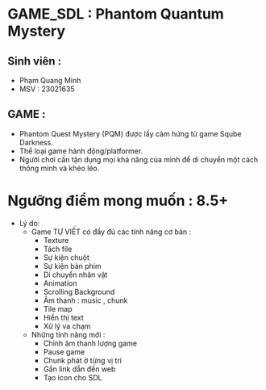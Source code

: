 # GAME_SDL : Phantom Quantum Mystery
## Sinh viên :
- Phạm Quang Minh
- MSV : 23021635
## GAME :
- Phantom Quest Mystery (PQM) được lấy cảm hứng từ game Sqube Darkness.
- Thể loại game hành động/platformer.
- Người chơi cần tận dụng mọi khả năng của mình để di chuyển một cách thông minh và khéo léo.
# Ngưỡng điểm mong muốn : 8.5+
- Lý do:
  - Game TỰ VIẾT có đầy đủ các tính năng cơ bản :
    - Texture
    - Tách file
    - Sự kiện chuột
    - Sự kiện bàn phím
    - Di chuyển nhân vật
    - Animation
    - Scrolling Background
    - Âm thanh : music , chunk
    - Tile map
    - Hiển thị text
    - Xử lý va chạm
  - Những tính năng mới :
    - Chỉnh âm thanh lượng game
    - Pause game
    - Chunk phát ở từng vị trí
    - Gắn link dẫn đến web
    - Tạo icon cho SDL
